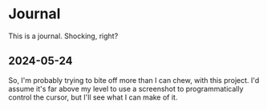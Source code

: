 # Journal

This is a journal. Shocking, right?

## 2024-05-24

So, I'm probably trying to bite off more than I can chew, with this project. I'd assume it's far above my level to use a screenshot to programmatically control the cursor, but I'll see what I can make of it.

